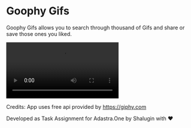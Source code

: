 # Goophy Gifs

Goophy Gifs allows you to search through thousand of Gifs and share or save those ones you liked.

![Demo CountPages alpha](https://user-images.githubusercontent.com/52824549/194775860-b09fc002-4474-45c8-b756-57878f96adea.mov)

Credits: App uses free api provided by https://giphy.com 

Developed as Task Assignment for Adastra.One by Shalugin with ❤️

